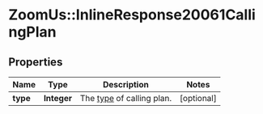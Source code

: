 # ZoomUs::InlineResponse20061CallingPlan

## Properties
Name | Type | Description | Notes
------------ | ------------- | ------------- | -------------
**type** | **Integer** | The [type](https://marketplace.zoom.us/docs/api-reference/other-references/plans#zoom-phone-calling-plans) of calling plan.  | [optional] 


